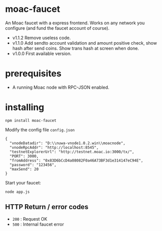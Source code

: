 # moac-faucet

An Moac faucet with a express frontend. Works on any network you configure (and fund the faucet account of course).

* v1.1.2 Remove useless code.
* v1.1.0 Add sendto account validation and amount positive check, show hash after send coins.
  Show trans hash at screen when done.
* v1.0.0 First available version.

# prerequisites

- A running Moac node with RPC-JSON enabled.

# installing

```
npm install moac-faucet
```

Modify the config file ```config.json```

```
{
  "vnodeDatadir": "D:\\nuwa-vnode1.0.2.win\\moacnode",
  "vnodeRpcAddr": "http://localhost:8545",
  "testnetExplorerUrl": "http://testnet.moac.io:3000/tx/",
  "PORT": 3000,
  "fromAddress": "0x83D6bCcD4a08082F0a46A73BF3d1e314147eC94E",
  "password": "123456",
  "maxSend": 20
}
```

Start your faucet:

```
node app.js
```

## HTTP Return / error codes

* ```200``` : Request OK
* ```500``` : Internal faucet error











